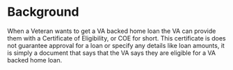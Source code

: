 # Background
When a Veteran wants to get a VA backed home loan the VA can provide them with a Certificate of Eligibility, or COE for short. This certificate is does not guarantee approval for a loan or specify any details like loan amounts, it is simply a document that says that the VA says they are eligible for a VA backed home loan.
